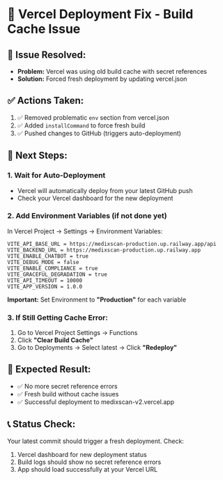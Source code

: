 # 🔧 Vercel Deployment Fix - Build Cache Issue

## 🎯 **Issue Resolved:**
- **Problem:** Vercel was using old build cache with secret references
- **Solution:** Forced fresh deployment by updating vercel.json

## ✅ **Actions Taken:**
1. ✅ Removed problematic `env` section from vercel.json
2. ✅ Added `installCommand` to force fresh build
3. ✅ Pushed changes to GitHub (triggers auto-deployment)

## 🚀 **Next Steps:**

### **1. Wait for Auto-Deployment**
- Vercel will automatically deploy from your latest GitHub push
- Check your Vercel dashboard for the new deployment

### **2. Add Environment Variables (if not done yet)**
In Vercel Project → Settings → Environment Variables:

```
VITE_API_BASE_URL = https://medixscan-production.up.railway.app/api
VITE_BACKEND_URL = https://medixscan-production.up.railway.app
VITE_ENABLE_CHATBOT = true
VITE_DEBUG_MODE = false
VITE_ENABLE_COMPLIANCE = true
VITE_GRACEFUL_DEGRADATION = true
VITE_API_TIMEOUT = 10000
VITE_APP_VERSION = 1.0.0
```

**Important:** Set Environment to **"Production"** for each variable

### **3. If Still Getting Cache Error:**
1. Go to Vercel Project Settings → Functions
2. Click **"Clear Build Cache"**
3. Go to Deployments → Select latest → Click **"Redeploy"**

## 🎯 **Expected Result:**
- ✅ No more secret reference errors
- ✅ Fresh build without cache issues  
- ✅ Successful deployment to medixscan-v2.vercel.app

## 📞 **Status Check:**
Your latest commit should trigger a fresh deployment. Check:
1. Vercel dashboard for new deployment status
2. Build logs should show no secret reference errors
3. App should load successfully at your Vercel URL